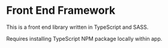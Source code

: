 
# Front End Framework

This is a front end library written in TypeScript and SASS.

Requires installing TypeScript NPM package locally within app.
